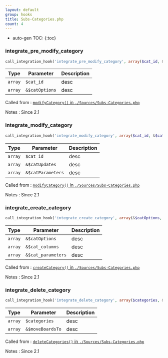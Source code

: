 ```yaml
---
layout: default
group: hooks
title: Subs-Categories.php
count: 4
---
```

* auto-gen TOC:
{:toc}
### integrate_pre_modify_category

```php
call_integration_hook('integrate_pre_modify_category', array($cat_id, &$catOptions))
```

Type|Parameter|Description
---|---|---
`array`|`$cat_id`|desc
`array`|`&$catOptions`|desc

Called from
: [`modifyCategory()` in `./Sources/Subs-Categories.php`](../docs/subs-categories.html#modifycategory)

Notes
: Since 2.1

### integrate_modify_category

```php
call_integration_hook('integrate_modify_category', array($cat_id, &$catUpdates, &$catParameters))
```

Type|Parameter|Description
---|---|---
`array`|`$cat_id`|desc
`array`|`&$catUpdates`|desc
`array`|`&$catParameters`|desc

Called from
: [`modifyCategory()` in `./Sources/Subs-Categories.php`](../docs/subs-categories.html#modifycategory)

Notes
: Since 2.1

### integrate_create_category

```php
call_integration_hook('integrate_create_category', array(&$catOptions, &$cat_columns, &$cat_parameters))
```

Type|Parameter|Description
---|---|---
`array`|`&$catOptions`|desc
`array`|`&$cat_columns`|desc
`array`|`&$cat_parameters`|desc

Called from
: [`createCategory()` in `./Sources/Subs-Categories.php`](../docs/subs-categories.html#createcategory)

Notes
: Since 2.1

### integrate_delete_category

```php
call_integration_hook('integrate_delete_category', array($categories, &$moveBoardsTo))
```

Type|Parameter|Description
---|---|---
`array`|`$categories`|desc
`array`|`&$moveBoardsTo`|desc

Called from
: [`deleteCategories()` in `./Sources/Subs-Categories.php`](../docs/subs-categories.html#deletecategories)

Notes
: Since 2.1


